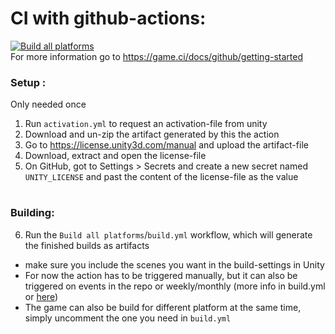 # CI with github-actions:
[![Build all platforms](https://github.com/BrunoBerger/AOTVR/actions/workflows/build.yml/badge.svg)](https://github.com/BrunoBerger/AOTVR/actions/workflows/build.yml)  
For more information go to
https://game.ci/docs/github/getting-started

### Setup :
Only needed once
1. Run `activation.yml` to request an activation-file from unity
2. Download and un-zip the artifact generated by this the action
3. Go to https://license.unity3d.com/manual and upload the artifact-file
4. Download, extract and open the license-file
5. On GitHub, got to Settings > Secrets and create a new secret
named `UNITY_LICENSE` and past the content of the license-file as the value

#

### Building:
6. Run the `Build all platforms`/`build.yml`  workflow, which will generate the finished builds as artifacts

- make sure you include the scenes you want in the build-settings in Unity
- For now the action has to be triggered manually,
but it can also be triggered on events in the repo or weekly/monthly
(more info in build.yml or [here](https://docs.github.com/en/actions/learn-github-actions/workflow-syntax-for-github-actions))
- The game can also be build for different platform at the same time,
simply uncomment the one you need in `build.yml`
